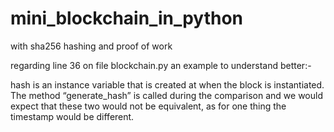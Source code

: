 # mini_blockchain_in_python
with sha256 hashing and proof of work

regarding line 36 on file blockchain.py
an example to understand better:-

 hash is an instance variable that is created at when the block is instantiated. 
 The method “generate_hash” is called during the comparison and we would expect that 
 these two would not be equivalent, as for one thing the timestamp would be different.
